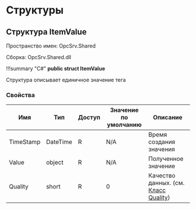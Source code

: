 # Структуры

## Структура ItemValue

Пространство имен: OpcSrv.Shared

Сборка: OpcSrv.Shared.dll

!!!summary "C#"
    **public struct ItemValue**

Структура описывает единичное значение тега

### Свойства

Имя | Тип | Доступ | Значение по умолчанию | Описание 
----|-----|--------|-----------------------|---------
TimeStamp|DateTime|R|N/A|Время создания значения
Value|object|R|N/A|Полученное значение
Quality|short|R|0|Качество данных. (см. [Класс Quality](api-references-classes.md#quality))

